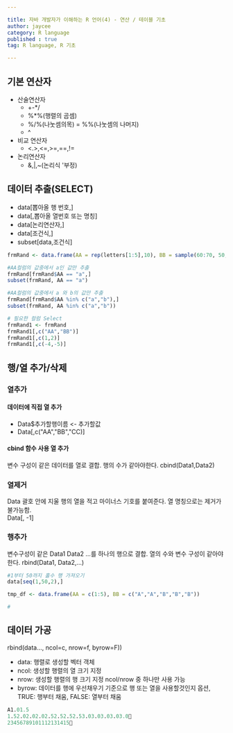 ```yaml
---

title: 자바 개발자가 이해하는 R 언어(4) - 연산 / 테이블 기초
author: jaycee
category: R language
published : true
tag: R language, R 기초

---
```


## 기본 연산자
- 산술연산자
  - +-*/
  - %*%(행렬의 곰셈)
  - %/%(나눗셈의목)
  = %%(나눗셈의 나머지)
  - ^
- 비교 연산자
  - <.>,<=,>=,==,!=
- 논리연산자
  - &,|,~(논리식 '부정)
  
## 데이터 추출(SELECT)
- data[뽑아올 행 번호,]
- data[,뽑아올 열번호 또는 명칭]
- data[논리연산자,]
- data[조건식,]
- subset[data,조건식]

```R
frmRand <- data.frame(AA = rep(letters[1:5],10), BB = sample(60:70, 50, replace = T))

#AA컬럼의 값중에서 a인 값만 추출
frmRand[frmRand$AA == "a",] 
subset(frmRand, AA == "a") 

#AA컬럼의 값중에서 a 와 b의 값만 추출
frmRand[frmRand$AA %in% c("a","b"),]
subset(frmRand, AA %in% c("a","b"))

# 필요한 컬럼 Select
frmRand1 <- frmRand
frmRand1[,c("AA","BB")]
frmRand1[,c(1,2)]
frmRand1[,c(-4,-5)]
```

## 행/열 추가/삭제
### 열추가
#### 데이터에 직접 열 추가
- Data$추가할행이름 <- 추가할값
- Data[,c("AA","BB","CC)]

#### cbind 함수 사용 열 추가
변수 구성이 같은 데이터를 열로 결합. 행의 수가 같아야한다.
cbind(Data1,Data2) 

### 열제거
Data 괄호 안에 지울 행의 열을 적고 마이너스 기호를 붙여준다. 열 명칭으로는 제거가 불가능함.  
Data[, -1] 

### 행추가
변수구성이 같은 Data1 Data2 ...를 하나의 행으로 결합. 열의 수와 변수 구성이 같아야한다.
rbind(Data1, Data2,...)

```R
#1부터 50까지 홀수 행 가져오기
data[seq(1,50,2),]

tmp_df <- data.frame(AA = c(1:5), BB = c("A","A","B","B","B"))

#

```




## 데이터 가공

rbind(data..., ncol=c, nrow=f, byrow=F))
- data: 행렬로 생성할 벡터 객체
- ncol: 생성할 행렬의 열 크기 지정 
- nrow: 생성할 행렬의 행 크기 지정 ncol/nrow 중 하나만 사용 가능
- byrow: 데이터를 행에 우선채우기 기준으로 행 또는 열을 사용할것인지 옵션, TRUE: 행부터 채움, FALSE: 열부터 채움

```R
A1.01.5
1.52.02.02.02.52.52.52.53.03.03.03.03.0
23456789101112131415
```
